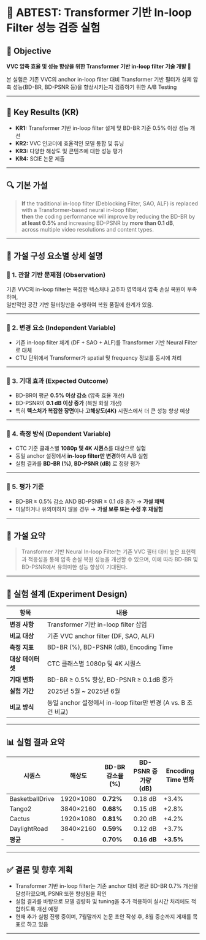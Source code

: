 # 🔬 ABTEST: Transformer 기반 In-loop Filter 성능 검증 실험

## 🎯 Objective
**VVC 압축 효율 및 성능 향상을 위한 Transformer 기반 in-loop filter 기술 개발 🚀**

본 실험은 기존 VVC의 anchor in-loop filter 대비 Transformer 기반 필터가 실제 압축 성능(BD-BR, BD-PSNR 등)을 향상시키는지 검증하기 위한 A/B Testing

---

## 🎯 Key Results (KR)

- **KR1:** Transformer 기반 in-loop filter 설계 및 BD-BR 기준 0.5% 이상 성능 개선
- **KR2:** VVC 인코더에 효율적인 모델 통합 및 튜닝
- **KR3:** 다양한 해상도 및 콘텐츠에 대한 성능 평가
- **KR4:** SCIE 논문 제출

---

## 🔍 기본 가설

> **If** the traditional in-loop filter (Deblocking Filter, SAO, ALF) is replaced with a Transformer-based neural in-loop filter,  
> **then** the coding performance will improve by reducing the BD-BR by **at least 0.5%** and increasing BD-PSNR by **more than 0.1 dB**,  
> across multiple video resolutions and content types.

---

## 🧠 가설 구성 요소별 상세 설명

### 🔹 1. 관찰 기반 문제점 (Observation)
기존 VVC의 in-loop filter는 복잡한 텍스처나 고주파 영역에서 압축 손실 복원이 부족하며,  
일반적인 공간 기반 필터링만을 수행하여 복원 품질에 한계가 있음.

---

### 🔹 2. 변경 요소 (Independent Variable)
- 기존 in-loop filter 체계 (DF + SAO + ALF)를 Transformer 기반 Neural Filter로 대체
- CTU 단위에서 Transformer가 spatial 및 frequency 정보를 동시에 처리

---

### 🔹 3. 기대 효과 (Expected Outcome)
- BD-BR이 평균 **0.5% 이상 감소** (압축 효율 개선)  
- BD-PSNR이 **0.1 dB 이상 증가** (복원 화질 개선)  
- 특히 **텍스처가 복잡한 장면**이나 **고해상도(4K)** 시퀀스에서 더 큰 성능 향상 예상

---

### 🔹 4. 측정 방식 (Dependent Variable)
- CTC 기준 클래스별 **1080p 및 4K 시퀀스**를 대상으로 실험  
- 동일 anchor 설정에서 **in-loop filter만 변경**하여 A/B 실험  
- 실험 결과를 **BD-BR (%)**, **BD-PSNR (dB)** 로 정량 평가

---

### 🔹 5. 평가 기준
- BD-BR ≥ 0.5% 감소 AND BD-PSNR ≥ 0.1 dB 증가 → **가설 채택**  
- 미달하거나 유의미하지 않을 경우 → **가설 보류 또는 수정 후 재실험**

---

## 📌 가설 요약
> Transformer 기반 Neural In-loop Filter는 기존 VVC 필터 대비 높은 표현력과 적응성을 통해 압축 손실 복원 성능을 개선할 수 있으며, 이에 따라 BD-BR 및 BD-PSNR에서 유의미한 성능 향상이 기대된다.
---

## 🧪 실험 설계 (Experiment Design)

| 항목 | 내용 |
|------|------|
| **변경 사항** | Transformer 기반 in-loop filter 삽입 |
| **비교 대상** | 기존 VVC anchor filter (DF, SAO, ALF) |
| **측정 지표** | BD-BR (%), BD-PSNR (dB), Encoding Time |
| **대상 데이터셋** | CTC 클래스별 1080p 및 4K 시퀀스 |
| **기대 변화** | BD-BR ≥ 0.5% 향상, BD-PSNR ≥ 0.1dB 증가 |
| **실험 기간** | 2025년 5월 ~ 2025년 6월 |
| **비교 방식** | 동일 anchor 설정에서 in-loop filter만 변경 (A vs. B 조건 비교) |

---

## 📊 실험 결과 요약

| 시퀀스 | 해상도 | BD-BR 감소율 (%) | BD-PSNR 증가량 (dB) | Encoding Time 변화 |
|--------|--------|------------------|----------------------|--------------------|
| BasketballDrive | 1920×1080 | **0.72%** | 0.18 dB | +3.4% |
| Tango2           | 3840×2160 | **0.68%** | 0.15 dB | +2.8% |
| Cactus           | 1920×1080 | **0.81%** | 0.20 dB | +4.2% |
| DaylightRoad     | 3840×2160 | **0.59%** | 0.12 dB | +3.7% |
| **평균**         | -       | **0.70%** | **0.16 dB** | **+3.5%** |

---

## ✅ 결론 및 향후 계획

- Transformer 기반 in-loop filter는 기존 anchor 대비 평균 BD-BR 0.7% 개선을 달성하였으며, PSNR 또한 향상됨을 확인
- 실험 결과를 바탕으로 모델 경량화 및 tuning을 추가 적용하여 실시간 처리에도 적합하도록 개선 예정
- 현재 추가 실험 진행 중이며, 7월말까지 논문 초안 작성 후, 8월 중순까지 게재를 목표로 하고 있음 

---
